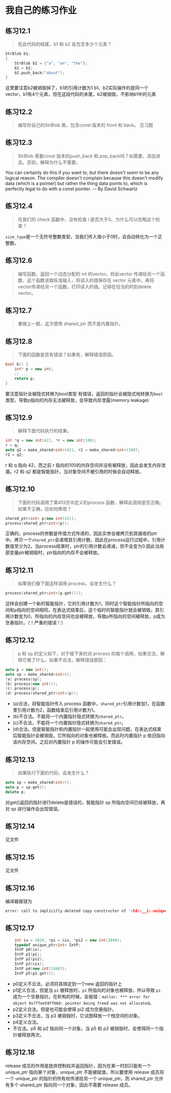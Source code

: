 # 我自己的练习作业

## 练习12.1
> 在此代码的结尾，b1 和 b2 各包含多少个元素？
```cpp
StrBlob b1;
{
	StrBlob b2 = {"a", "an", "the"};
	b1 = b2;
	b2.push_back("about");
}
```
这里要注意b2被销毁掉了，b1的引用计数为1
b1、b2实际操作的是同一个vector，b1有4个元素，但在这段代码的末尾，b2被销毁，不影响b1中的元素

## 练习12.2
> 编写你自己的StrBlob 类，包含const 版本的 front 和 back。
见习题

## 练习12.3

> StrBlob 需要const 版本的push_back 和 pop_back吗？如需要，添加进去。否则，解释为什么不需要。

You can certainly do this if you want to, but there doesn't seem to be any logical reason. The compiler doesn't complain because this doesn't modify data (which is a pointer) but rather the thing data points to, which is perfectly legal to do with a const pointer.
-- By David Schwartz
## 练习12.4

> 在我们的 check 函数中，没有检查 i 是否大于0。为什么可以忽略这个检查？

`size_type`是一个无符号整数类型，当我们传入值小于0时，会自动转化为一个正整数。

## 练习12.6
> 编写函数，返回一个动态分配的 int 的vector。将此vector 传递给另一个函数，这个函数读取标准输入，将读入的值保存在 vector 元素中。再将vector传递给另一个函数，打印读入的值。记得在恰当的时刻delete vector。

## 练习12.7
> 重做上一题，这次使用 shared_ptr 而不是内置指针。

## 练习12.8

> 下面的函数是否有错误？如果有，解释错误原因。
```cpp
bool b() {
	int* p = new int;
	// ...
	return p;
}
```
要注意指针会被隐式转换为bool类型
有错误，返回的指针会被隐式地转换为`bool`类型，导致p指向的内存无法被释放，会导致内存泄露(memory leakage)

## 练习12.9

> 解释下面代码执行的结果。
```cpp
int *q = new int(42), *r = new int(100);
r = q;
auto q2 = make_shared<int>(42), r2 = make_shared<int>(100);
r2 = q2;
```
r 和 q 指向 42，而之前 r 指向的100的内存空间并没有被释放，因此会发生内存泄漏。r2 和 q2 都是智能指针，当对象空间不被引用的时候会自动释放。

## 练习12.10

> 下面的代码调用了第413页中定义的process 函数，解释此调用是否正确。如果不正确，应如何修改？
```cpp
shared_ptr<int> p(new int(42));
process(shared_ptr<int>(p));
```

正确的。process的参数是传值方式传递的，因此实参会被拷贝到其接收的ptr中。拷贝一个`shared_ptr`会递增其引用计数，因此在process运行过程中，引用计数值至少为2。当process结束时，ptr的引用计数会递减，但不会变为0.因此当局部变量ptr被销毁时，ptr指向的内存不会被释放。

## 练习12.11

> 如果我们像下面这样调用 process，会发生什么？
```cpp
process(shared_ptr<int>(p.get()));
```

这样会创建一个新的智能指针，它的引用计数为1，同时这个智能指针所指向的空间和p指向的空间相同，在表达式结束后，这个临时的智能指针就会被销毁，其引用计数变为0，所指向的内存空间也会被释放，导致p所指向的空间被释放，p成为空悬指针。（！严重的错误！）

## 练习12.12

> p 和 sp 的定义如下，对于接下来的对 process 的每个调用，如果合法，解释它做了什么，如果不合法，解释错误原因：
```cpp
auto p = new int();
auto sp = make_shared<int>();
(a) process(sp);
(b) process(new int());
(c) process(p);
(d) process(shared_ptr<int>(p));
```

* (a)合法，将智能指针传入 process 函数中，`shared_ptr`引用计数加1，在函数里引用计数为2，函数结束后引用计数为1。
* (b)不合法。不能将一个内置指针隐式转换为`shared_ptr`。
* (c)不合法，不能将一个内置指针隐式转换为`shared_ptr`。
* (d)合法。但是智能指针和内置指针一起使用可能会出现问题，在表达式结束后智能指针会被销毁，它所指向的对象也被释放。而此时内置指针 p 依旧指向该内存空间。之后对内置指针 p 的操作可能会引发错误。

## 练习12.13

> 如果执行下面的代码，会发生什么？
```cpp
auto sp = make_shared<int>();
auto p = sp.get();
delete p;
```
对get()返回的指针进行delete是错误的，智能指针 sp 所指向空间已经被释放，再对 sp 进行操作会出现错误。

## 练习12.14
见文件

## 练习12.15
见文件

## 练习12.16
编译器报错为
```c++
error: call to implicitly-deleted copy constructor of 'std::__1::unique_ptr<int, std::__1::default_delete<int> >'
```
## 练习12.17
```c++
    int ix = 1024, *pi = &ix, *pi2 = new int(2048);
    typedef unique_ptr<int> IntP;
    IntP p0(ix);
    IntP p1(pi);
    IntP p2(pi2);
    IntP p3(&ix);
    IntP p4(new int(1048));
    IntP p5(p2.get());
```
- p0定义不合法，必须将其绑定到一个new 返回的指针上
- p1定义合法，但是当 `p1` 被释放时，`p1` 所指向的对象也被释放，所以导致 `pi` 成为一个空悬指针。在析构的时候，会报错：`malloc: *** error for object 0x7ffee59ff668: pointer being freed was not allocated`。
- p2定义合法。但是也可能会使得 pi2 成为空悬指针。
- p3定义不合法，当 p3 被销毁时，它试图释放一个栈空间的对象。
- p4定义合法。
- 不合法。p5 和 p2 指向同一个对象，当 p5 和 p2 被销毁时，会使得同一个指针被释放两次。

## 练习12.18
release 成员的作用是放弃控制权并返回指针，因为在某一时刻只能有一个 unique_ptr 指向某个对象，unique_ptr 不能被赋值，所以要使用 release 成员将一个 unique_ptr 的指针的所有权传递给另一个 unique_ptr。而 shared_ptr 允许有多个 shared_ptr 指向同一个对象，因此不需要 release 成员。
